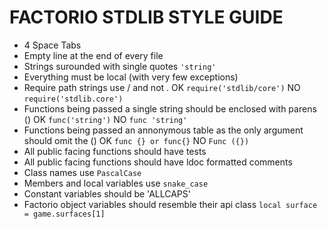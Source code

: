 # FACTORIO STDLIB STYLE GUIDE

* 4 Space Tabs
* Empty line at the end of every file
* Strings surounded with single quotes `'string'`
* Everything must be local (with very few exceptions)
* Require path strings use / and not .
  OK `require('stdlib/core')`
  NO `require('stdlib.core')`
* Functions being passed a single string should be enclosed with parens ()
  OK `func('string')`
  NO `func 'string'`
* Functions being passed an annonymous table as the only argument should omit the ()
  OK `func {} or func{}`
  NO `Func ({})`
* All public facing functions should have tests
* All public facing functions should have ldoc formatted comments
* Class names use `PascalCase`
* Members and local variables use `snake_case`
* Constant variables should be 'ALLCAPS'
* Factorio object variables should resemble their api class
  `local surface = game.surfaces[1]`
